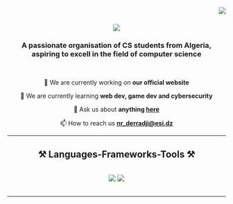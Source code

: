 <img align="right" src="https://visitor-badge.laobi.icu/badge?page_id=EDM-ESI-Deep-Minds.EDM-ESI-Deep-Minds" />

<h1 align="center">
    <img src="https://readme-typing-svg.herokuapp.com/?font=Righteous&size=35&center=true&vCenter=true&width=500&height=70&duration=4000&lines=Hi+There!+👋;+We+Are+EDM!;" />
</h1>

<h3 align="center">A passionate organisation of CS students from Algeria, aspiring to excell in the field of computer science </h3>

<br/>

<div align="center">
 
 🔭 We are currently working on **our official website**
 
 🌱 We are currently learning **web dev, game dev and cybersecurity**

💬 Ask us about **anything [here](https://github.com/EDM-ESI-Deep-Minds/EDM-ESI-Deep-Minds/issues)**

📫 How to reach us **nr_derradji@esi.dz**

 </div>

 <hr/>
 
<h2 align="center">⚒️ Languages-Frameworks-Tools ⚒️</h2>
<br/>
<div align="center">
    <img src="https://skillicons.dev/icons?i=c,cs,cpp,cmake,css,html,vscode,github,matlab,git,firebase,vue,react" />
    <img src="https://skillicons.dev/icons?i=npm,mysql,nodejs,python,javascript,java,godot,unity,unreal,ubuntu,blender,tailwind" /><br>
</div>

<br/>

<hr/>

<br/>

<br/>
